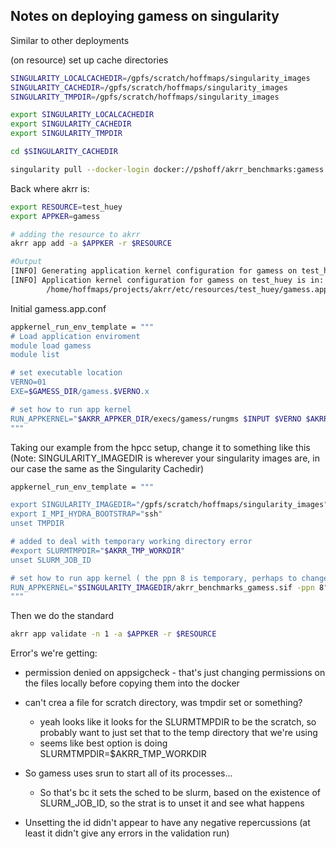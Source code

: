 ## Notes on deploying gamess on singularity
Similar to other deployments

(on resource) set up cache directories
```bash
SINGULARITY_LOCALCACHEDIR=/gpfs/scratch/hoffmaps/singularity_images
SINGULARITY_CACHEDIR=/gpfs/scratch/hoffmaps/singularity_images
SINGULARITY_TMPDIR=/gpfs/scratch/hoffmaps/singularity_images

export SINGULARITY_LOCALCACHEDIR
export SINGULARITY_CACHEDIR
export SINGULARITY_TMPDIR

cd $SINGULARITY_CACHEDIR

singularity pull --docker-login docker://pshoff/akrr_benchmarks:gamess

```
Back where akrr is:

```bash
export RESOURCE=test_huey
export APPKER=gamess

# adding the resource to akrr
akrr app add -a $APPKER -r $RESOURCE

#Output 
[INFO] Generating application kernel configuration for gamess on test_huey
[INFO] Application kernel configuration for gamess on test_huey is in: 
        /home/hoffmaps/projects/akrr/etc/resources/test_huey/gamess.app.conf
```
Initial gamess.app.conf
```bash
appkernel_run_env_template = """
# Load application enviroment
module load gamess
module list

# set executable location
VERNO=01
EXE=$GAMESS_DIR/gamess.$VERNO.x

# set how to run app kernel
RUN_APPKERNEL="$AKRR_APPKER_DIR/execs/gamess/rungms $INPUT $VERNO $AKRR_NODES $AKRR_CORES_PER_NODE"
"""
```

Taking our example from the hpcc setup, change it to something like this
(Note: SINGULARITY_IMAGEDIR is wherever your singularity images are, in our case the same as the Singularity Cachedir)

```bash
appkernel_run_env_template = """

export SINGULARITY_IMAGEDIR="/gpfs/scratch/hoffmaps/singularity_images"
export I_MPI_HYDRA_BOOTSTRAP="ssh"
unset TMPDIR

# added to deal with temporary working directory error
#export SLURMTMPDIR="$AKRR_TMP_WORKDIR"
unset SLURM_JOB_ID

# set how to run app kernel ( the ppn 8 is temporary, perhaps to change to be general)
RUN_APPKERNEL="$SINGULARITY_IMAGEDIR/akrr_benchmarks_gamess.sif -ppn 8"
"""

```
Then we do the standard
```bash
akrr app validate -n 1 -a $APPKER -r $RESOURCE

```
Error's we're getting:
- permission denied on appsigcheck - that's just changing permissions on the files locally before copying them into the docker
- can't crea a file for scratch directory, was tmpdir set or something?
	- yeah looks like it looks for the SLURMTMPDIR to be the scratch, so probably want to just set that to the temp directory that we're using
	- seems like best option is doing SLURMTMPDIR=$AKRR_TMP_WORKDIR

- So gamess uses srun to start all of its processes...
	- So that's bc it sets the sched to be slurm, based on the existence of SLURM_JOB_ID, so the strat is to unset it and see what happens

- Unsetting the id didn't appear to have any negative repercussions (at least it didn't give any errors in the validation run)


